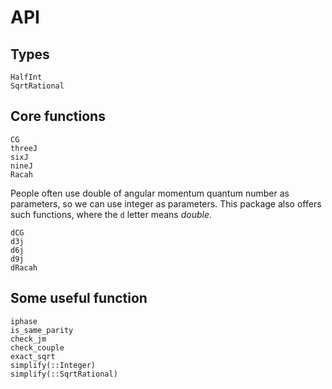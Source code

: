 # API

## Types
```@docs
HalfInt
SqrtRational
```

## Core functions
```@docs
CG
threeJ
sixJ
nineJ
Racah
```

People often use double of angular momentum quantum number as parameters, so we can use integer as parameters. This package also offers such functions, where the `d` letter means *double*.
```@docs
dCG
d3j
d6j
d9j
dRacah
```

## Some useful function
```@docs
iphase
is_same_parity
check_jm
check_couple
exact_sqrt
simplify(::Integer)
simplify(::SqrtRational)
```